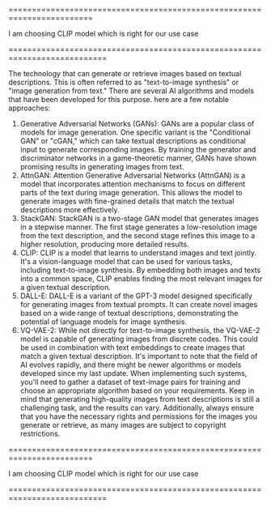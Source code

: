 
========================================================================

I am choosing CLIP model which is right for our use case


===========================================================================

The technology that can generate or retrieve images based on textual descriptions. This is often referred to as "text-to-image synthesis" or "image generation from text." There are several AI algorithms and models that have been developed for this purpose.  here are a few notable approaches:

1.	Generative Adversarial Networks (GANs): GANs are a popular class of models for image generation. One specific variant is the "Conditional GAN" or "cGAN," which can take textual descriptions as conditional input to generate corresponding images. By training the generator and discriminator networks in a game-theoretic manner, GANs have shown promising results in generating images from text.
2.	AttnGAN: Attention Generative Adversarial Networks (AttnGAN) is a model that incorporates attention mechanisms to focus on different parts of the text during image generation. This allows the model to generate images with fine-grained details that match the textual descriptions more effectively.
3.	StackGAN: StackGAN is a two-stage GAN model that generates images in a stepwise manner. The first stage generates a low-resolution image from the text description, and the second stage refines this image to a higher resolution, producing more detailed results.
4.	CLIP: CLIP is a model that learns to understand images and text jointly. It's a vision-language model that can be used for various tasks, including text-to-image synthesis. By embedding both images and texts into a common space, CLIP enables finding the most relevant images for a given textual description.
5.	DALL-E: DALL-E is a variant of the GPT-3 model designed specifically for generating images from textual prompts. It can create novel images based on a wide range of textual descriptions, demonstrating the potential of language models for image synthesis.
6.	VQ-VAE-2: While not directly for text-to-image synthesis, the VQ-VAE-2 model is capable of generating images from discrete codes. This could be used in combination with text embeddings to create images that match a given textual description.
It's important to note that the field of AI evolves rapidly, and there might be newer algorithms or models developed since my last update. When implementing such systems, you'll need to gather a dataset of text-image pairs for training and choose an appropriate algorithm based on your requirements.
Keep in mind that generating high-quality images from text descriptions is still a challenging task, and the results can vary. Additionally, always ensure that you have the necessary rights and permissions for the images you generate or retrieve, as many images are subject to copyright restrictions.

========================================================================

I am choosing CLIP model which is right for our use case


===========================================================================
